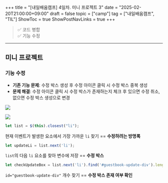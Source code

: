 +++
title = "[내일배움캠프] 4일차. 미니 프로젝트 3"
date = "2025-02-20T21:00:00+09:00"
draft = false
topic = ["camp"]
tag = ["내일배움캠프", "TIL"]
ShowToc = true
ShowPostNavLinks = true
+++

>✅ 코드 병합  
✅ 기능 수정

---

## 미니 프로젝트

### 기능 수정

* **기존 기능 문제**: 수정 박스 생성 후 수정 아이콘 클릭 시 수정 박스 중복 생성
* **문제 해결**: 수정 아이콘 클릭 시 수정 박스가 존재하는지 체크 후 있으면 수정 취소, 없으면 수정 박스 생성으로 변경

![](https://velog.velcdn.com/images/ezro/post/481f5dcb-a15a-43b4-8d65-f6fc6f2247c1/image.gif)

![](https://velog.velcdn.com/images/ezro/post/d456bd35-4c03-4d82-aebd-05ac3f3858cb/image.png)

```js
let list = $(this).closest("li");
```
현재 이벤트가 발생한 요소에서 가장 가까운 `li` 찾기 == **수정하려는 방명록**

```js
let updateLi = list.next('li');
```
`list`의 다음 `li` 요소를 찾아 변수에 저장 == **수정 박스**

```js
let checkUpdateBox = list.next('li').find('#guestbook-update-div').length;
```
`id="guestbook-update-div"` 개수 찾기 == **수정 박스 존재 여부 확인**